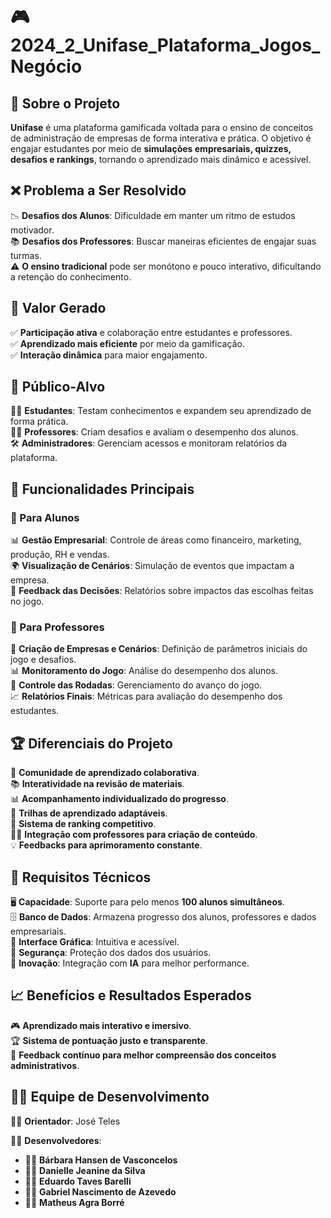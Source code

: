 # 🎮 2024_2_Unifase_Plataforma_Jogos_Negócio

## 📌 Sobre o Projeto  
**Unifase** é uma plataforma gamificada voltada para o ensino de conceitos de administração de empresas de forma interativa e prática. O objetivo é engajar estudantes por meio de **simulações empresariais, quizzes, desafios e rankings**, tornando o aprendizado mais dinâmico e acessível.  

## ❌ Problema a Ser Resolvido  
📉 **Desafios dos Alunos**: Dificuldade em manter um ritmo de estudos motivador.  
📚 **Desafios dos Professores**: Buscar maneiras eficientes de engajar suas turmas.  
⚠️ **O ensino tradicional** pode ser monótono e pouco interativo, dificultando a retenção do conhecimento.  

## 🎯 Valor Gerado  
✅ **Participação ativa** e colaboração entre estudantes e professores.  
✅ **Aprendizado mais eficiente** por meio da gamificação.  
✅ **Interação dinâmica** para maior engajamento.  

## 👥 Público-Alvo  

👨‍🎓 **Estudantes**: Testam conhecimentos e expandem seu aprendizado de forma prática.  
👩‍🏫 **Professores**: Criam desafios e avaliam o desempenho dos alunos.  
🛠️ **Administradores**: Gerenciam acessos e monitoram relatórios da plataforma.  

## 🚀 Funcionalidades Principais  

### 📌 Para Alunos  
📊 **Gestão Empresarial**: Controle de áreas como financeiro, marketing, produção, RH e vendas.  
🌍 **Visualização de Cenários**: Simulação de eventos que impactam a empresa.  
📑 **Feedback das Decisões**: Relatórios sobre impactos das escolhas feitas no jogo.  

### 📌 Para Professores  
🏢 **Criação de Empresas e Cenários**: Definição de parâmetros iniciais do jogo e desafios.  
📊 **Monitoramento do Jogo**: Análise do desempenho dos alunos.  
🔄 **Controle das Rodadas**: Gerenciamento do avanço do jogo.  
📈 **Relatórios Finais**: Métricas para avaliação do desempenho dos estudantes.  

## 🏆 Diferenciais do Projeto  
🌟 **Comunidade de aprendizado colaborativa**.  
📚 **Interatividade na revisão de materiais**.  
📊 **Acompanhamento individualizado do progresso**.  
🎯 **Trilhas de aprendizado adaptáveis**.  
🏅 **Sistema de ranking competitivo**.  
👨‍🏫 **Integração com professores para criação de conteúdo**.  
💡 **Feedbacks para aprimoramento constante**.  

## 🔧 Requisitos Técnicos  
🖥️ **Capacidade**: Suporte para pelo menos **100 alunos simultâneos**.  
🗄️ **Banco de Dados**: Armazena progresso dos alunos, professores e dados empresariais.  
🎨 **Interface Gráfica**: Intuitiva e acessível.  
🔐 **Segurança**: Proteção dos dados dos usuários.  
🤖 **Inovação**: Integração com **IA** para melhor performance.  

## 📈 Benefícios e Resultados Esperados  
🎮 **Aprendizado mais interativo e imersivo**.  
🏆 **Sistema de pontuação justo e transparente**.  
🔎 **Feedback contínuo para melhor compreensão dos conceitos administrativos**.  

## 👨‍💻 Equipe de Desenvolvimento  

👨‍🏫 **Orientador**: José Teles  

👩‍💻 **Desenvolvedores**:  
- 👩‍💻 **Bárbara Hansen de Vasconcelos**  
- 👩‍💻 **Danielle Jeanine da Silva**  
- 👨‍💻 **Eduardo Taves Barelli**  
- 👨‍💻 **Gabriel Nascimento de Azevedo**
- 👨‍💻 **Matheus Agra Borré**
